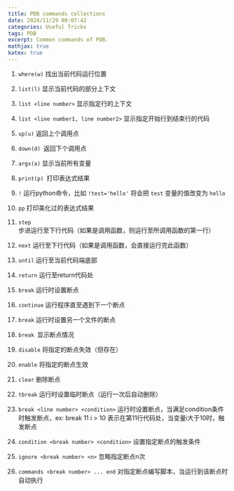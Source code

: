 ```yaml
---
title: PDB commands collections
date: 2024/11/29 00:07:42
categories: Useful Tricks
tags: PDB
excerpt: Common commands of PDB.
mathjax: true
katex: true
---
```


1. `where(w)` 找出当前代码运行位置

2. `list(l)` 显示当前代码的部分上下文

3. `list <line number>` 显示指定行的上下文

4. `list <line number1, line number2>` 显示指定开始行到结束行的代码

5. `up(u)` 返回上个调用点

6. `down(d) `返回下个调用点

7. `args(a)` 显示当前所有变量

8. `print(p) `打印表达式结果

9. `!` 运行python命令，比如 `!test='hello'` 将会把 `test` 变量的值改变为 `hello`

10. `pp` 打印美化过的表达式结果

11. `step` 步进运行至下行代码（如果是调用函数，则运行至所调用函数的第一行）

12. `next` 运行至下行代码（如果是调用函数，会直接运行完此函数）

13. `until` 运行至当前代码端底部

14. `return` 运行至return代码处

15. `break` <line number> 运行时设置断点

16. `continue` 运行程序直至遇到下一个断点

17. `break` <file name:line number> 运行时设置另一个文件的断点

18. `break `显示断点情况

19. `disable` <break number> 将指定的断点失效（但存在）

20. `enable` <break number> 将指定的断点生效

21. `clear` <break number> 删除断点

22. `tbreak` <line number> 运行时设置临时断点（运行一次后自动删除）

23. `break <line number> <condition>` 运行时设置断点，当满足condition条件时触发断点，ex: break 11 i > 10 表示在第11行代码处，当变量i大于10时，触发断点

24. `condition <break number> <condition>` 设置指定断点的触发条件

25. `ignore <break number> <n>` 忽略指定断点n次

26. `commands <break number> ... end` 对指定断点编写脚本，当运行到该断点时自动执行

